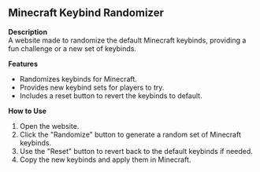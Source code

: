 ## Minecraft Keybind Randomizer

**Description**  
A website made to randomize the default Minecraft keybinds, providing a fun challenge or a new set of keybinds.

**Features**
- Randomizes keybinds for Minecraft.
- Provides new keybind sets for players to try.
- Includes a reset button to revert the keybinds to default.

**How to Use**
1. Open the website.
2. Click the "Randomize" button to generate a random set of Minecraft keybinds.
3. Use the "Reset" button to revert back to the default keybinds if needed.
4. Copy the new keybinds and apply them in Minecraft.
